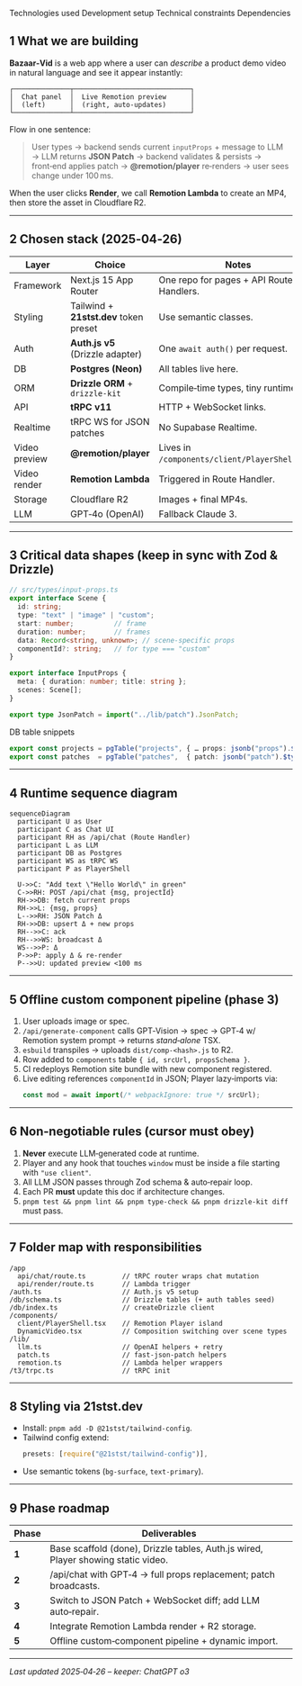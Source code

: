 Technologies used
Development setup
Technical constraints
Dependencies

## 1 What we are building

**Bazaar‑Vid** is a web app where a user can _describe_ a product demo video in natural language and see it appear instantly:

```
┌──────────────┬─────────────────────────────┐
│  Chat panel  │  Live Remotion preview      │
│  (left)      │  (right, auto‑updates)      │
└──────────────┴─────────────────────────────┘
```

Flow in one sentence:
> User types → backend sends current `inputProps` + message to LLM → LLM returns **JSON Patch** → backend validates & persists → front‑end applies patch → **@remotion/player** re‑renders → user sees change under 100 ms.

When the user clicks **Render**, we call **Remotion Lambda** to create an MP4, then store the asset in Cloudflare R2.

---

## 2 Chosen stack (2025‑04‑26)

| Layer | Choice | Notes |
|-------|--------|-------|
| Framework | Next.js 15 App Router | One repo for pages + API Route Handlers. |
| Styling | Tailwind + **21stst.dev** token preset | Use semantic classes. |
| Auth | **Auth.js v5** (Drizzle adapter) | One `await auth()` per request. |
| DB | **Postgres (Neon)** | All tables live here. |
| ORM | **Drizzle ORM** + `drizzle-kit` | Compile‑time types, tiny runtime. |
| API | **tRPC v11** | HTTP + WebSocket links. |
| Realtime | tRPC WS for JSON patches | No Supabase Realtime. |
| Video preview | **@remotion/player** | Lives in `/components/client/PlayerShell.tsx`. |
| Video render | **Remotion Lambda** | Triggered in Route Handler. |
| Storage | Cloudflare R2 | Images + final MP4s. |
| LLM | GPT‑4o (OpenAI) | Fallback Claude 3. |

---

## 3 Critical data shapes (keep in sync with Zod & Drizzle)

```ts
// src/types/input-props.ts
export interface Scene {
  id: string;
  type: "text" | "image" | "custom";
  start: number;          // frame
  duration: number;       // frames
  data: Record<string, unknown>; // scene‑specific props
  componentId?: string;   // for type === "custom"
}

export interface InputProps {
  meta: { duration: number; title: string };
  scenes: Scene[];
}

export type JsonPatch = import("../lib/patch").JsonPatch;
```

DB table snippets
```ts
export const projects = pgTable("projects", { … props: jsonb("props").$type<InputProps>() });
export const patches  = pgTable("patches",  { patch: jsonb("patch").$type<JsonPatch>() });
```

---

## 4 Runtime sequence diagram

```mermaid
sequenceDiagram
  participant U as User
  participant C as Chat UI
  participant RH as /api/chat (Route Handler)
  participant L as LLM
  participant DB as Postgres
  participant WS as tRPC WS
  participant P as PlayerShell

  U->>C: "Add text \"Hello World\" in green"
  C->>RH: POST /api/chat {msg, projectId}
  RH->>DB: fetch current props
  RH->>L: {msg, props}
  L-->>RH: JSON Patch Δ
  RH->>DB: upsert Δ + new props
  RH-->>C: ack
  RH-->>WS: broadcast Δ
  WS-->>P: Δ
  P->>P: apply Δ & re-render
  P-->>U: updated preview <100 ms
```

---

## 5 Offline custom component pipeline (phase 3)

1. User uploads image or spec.
2. `/api/generate-component` calls GPT‑Vision → spec → GPT‑4 w/ Remotion system prompt → returns *stand‑alone* TSX.
3. `esbuild` transpiles → uploads `dist/comp-<hash>.js` to R2.
4. Row added to `components` table `{ id, srcUrl, propsSchema }`.
5. CI redeploys Remotion site bundle with new component registered.
6. Live editing references `componentId` in JSON; Player lazy‑imports via:
   ```ts
   const mod = await import(/* webpackIgnore: true */ srcUrl);
   ```

---

## 6 Non‑negotiable rules (cursor must obey)

1. **Never** execute LLM‑generated code at runtime.
2. Player and any hook that touches `window` must be inside a file starting with `"use client"`.
3. All LLM JSON passes through Zod schema & auto‑repair loop.
4. Each PR **must** update this doc if architecture changes.
5. `pnpm test && pnpm lint && pnpm type-check && pnpm drizzle-kit diff` must pass.

---

## 7 Folder map with responsibilities

```
/app
  api/chat/route.ts         // tRPC router wraps chat mutation
  api/render/route.ts       // Lambda trigger
/auth.ts                    // Auth.js v5 setup
/db/schema.ts               // Drizzle tables (+ auth tables seed)
/db/index.ts                // createDrizzle client
/components/
  client/PlayerShell.tsx    // Remotion Player island
  DynamicVideo.tsx          // Composition switching over scene types
/lib/
  llm.ts                    // OpenAI helpers + retry
  patch.ts                  // fast-json-patch helpers
  remotion.ts               // Lambda helper wrappers
/t3/trpc.ts                 // tRPC init
```

---

## 8 Styling via 21stst.dev

* Install: `pnpm add -D @21stst/tailwind-config`.
* Tailwind config extend:
  ```js
  presets: [require("@21stst/tailwind-config")],
  ```
* Use semantic tokens (`bg-surface`, `text-primary`).

---

## 9 Phase roadmap

| Phase | Deliverables |
|------|--------------|
| **1** | Base scaffold (done), Drizzle tables, Auth.js wired, Player showing static video. |
| **2** | /api/chat with GPT‑4 → full props replacement; patch broadcasts. |
| **3** | Switch to JSON Patch + WebSocket diff; add LLM auto‑repair. |
| **4** | Integrate Remotion Lambda render + R2 storage. |
| **5** | Offline custom‑component pipeline + dynamic import. |

---

*Last updated 2025‑04‑26 – keeper: ChatGPT o3*

